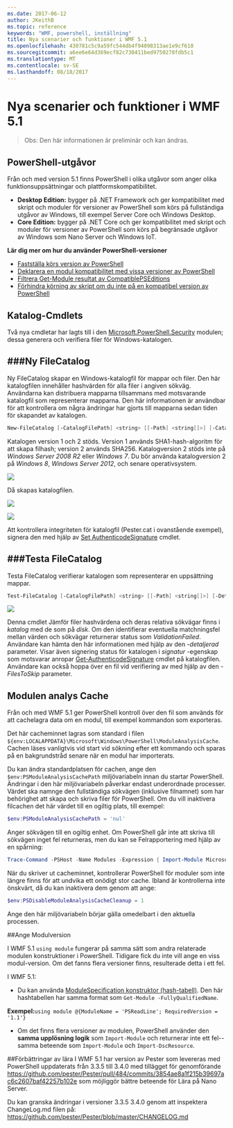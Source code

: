 ```yaml
---
ms.date: 2017-06-12
author: JKeithB
ms.topic: reference
keywords: "WMF, powershell, inställning"
title: Nya scenarier och funktioner i WMF 5.1
ms.openlocfilehash: 430781c5c9a59fc544db4f94098313ae1e9cf610
ms.sourcegitcommit: a6ee6e64d369ecf82c730411bed9750278fdb5c1
ms.translationtype: MT
ms.contentlocale: sv-SE
ms.lasthandoff: 08/18/2017
---
```

# <a name="new-scenarios-and-features-in-wmf-51"></a>Nya scenarier och funktioner i WMF 5.1 #

> Obs: Den här informationen är preliminär och kan ändras.

## <a name="powershell-editions"></a>PowerShell-utgåvor ##
Från och med version 5.1 finns PowerShell i olika utgåvor som anger olika funktionsuppsättningar och plattformskompatibilitet.

- **Desktop Edition:** bygger på .NET Framework och ger kompatibilitet med skript och moduler för versioner av PowerShell som körs på fullständiga utgåvor av Windows, till exempel Server Core och Windows Desktop.
- **Core Edition:** bygger på .NET Core och ger kompatibilitet med skript och moduler för versioner av PowerShell som körs på begränsade utgåvor av Windows som Nano Server och Windows IoT.

**Lär dig mer om hur du använder PowerShell-versioner**
- [Fastställa körs version av PowerShell]()
- [Deklarera en modul kompatibilitet med vissa versioner av PowerShell]()
- [Filtrera Get-Module resultat av CompatiblePSEditions]()
- [Förhindra körning av skript om du inte på en kompatibel version av PowerShell]()

## <a name="catalog-cmdlets"></a>Katalog-Cmdlets  

Två nya cmdletar har lagts till i den [Microsoft.PowerShell.Security](https://technet.microsoft.com/en-us/library/hh847877.aspx) modulen; dessa generera och verifiera filer för Windows-katalogen.  

###<a name="new-filecatalog"></a>Ny FileCatalog 
--------------------------------

Ny FileCatalog skapar en Windows-katalogfil för mappar och filer. Den här katalogfilen innehåller hashvärden för alla filer i angiven sökväg. Användarna kan distribuera mapparna tillsammans med motsvarande katalogfil som representerar mapparna. Den här informationen är användbar för att kontrollera om några ändringar har gjorts till mapparna sedan tiden för skapandet av katalogen.    

```powershell
New-FileCatalog [-CatalogFilePath] <string> [[-Path] <string[]>] [-CatalogVersion <int>] [-WhatIf] [-Confirm] [<CommonParameters>]
```
Katalogen version 1 och 2 stöds. Version 1 används SHA1-hash-algoritm för att skapa filhash; version 2 används SHA256. Katalogversion 2 stöds inte på *Windows Server 2008 R2* eller *Windows 7*. Du bör använda katalogversion 2 på *Windows 8*, *Windows Server 2012*, och senare operativsystem.  

![](../images/NewFileCatalog.jpg)

Då skapas katalogfilen. 

![](../images/CatalogFile1.jpg)  

![](../images/CatalogFile2.jpg) 

Att kontrollera integriteten för katalogfil (Pester.cat i ovanstående exempel), signera den med hjälp av [Set AuthenticodeSignature](https://technet.microsoft.com/library/hh849819.aspx) cmdlet.   


###<a name="test-filecatalog"></a>Testa FileCatalog 
--------------------------------

Testa FileCatalog verifierar katalogen som representerar en uppsättning mappar. 

```powershell
Test-FileCatalog [-CatalogFilePath] <string> [[-Path] <string[]>] [-Detailed] [-FilesToSkip <string[]>] [-WhatIf] [-Confirm] [<CommonParameters>]
```

![](../images/TestFileCatalog.jpg)

Denna cmdlet Jämför filer hashvärdena och deras relativa sökvägar finns i *katalog* med de som på *disk*. Om den identifierar eventuella matchningsfel mellan värden och sökvägar returnerar status som *ValidationFailed*. Användare kan hämta den här informationen med hjälp av den *-detaljerad* parameter. Visar även signering status för katalogen i *signatur* -egenskap som motsvarar anropar [Get-AuthenticodeSignature](https://technet.microsoft.com/en-us/library/hh849805.aspx) cmdlet på katalogfilen. Användare kan också hoppa över en fil vid verifiering av med hjälp av den *- FilesToSkip* parameter. 


## <a name="module-analysis-cache"></a>Modulen analys Cache ##
Från och med WMF 5.1 ger PowerShell kontroll över den fil som används för att cachelagra data om en modul, till exempel kommandon som exporteras.

Det här cacheminnet lagras som standard i filen `${env:LOCALAPPDATA}\Microsoft\Windows\PowerShell\ModuleAnalysisCache`.
Cachen läses vanligtvis vid start vid sökning efter ett kommando och sparas på en bakgrundstråd senare när en modul har importerats.

Du kan ändra standardplatsen för cachen, ange den `$env:PSModuleAnalysisCachePath` miljövariabeln innan du startar PowerShell. Ändringar i den här miljövariabeln påverkar endast underordnade processer. Värdet ska namnge den fullständiga sökvägen (inklusive filnamnet) som har behörighet att skapa och skriva filer för PowerShell. Om du vill inaktivera filcachen det här värdet till en ogiltig plats, till exempel:

```powershell
$env:PSModuleAnalysisCachePath = 'nul'
```

Anger sökvägen till en ogiltig enhet. Om PowerShell går inte att skriva till sökvägen inget fel returneras, men du kan se Felrapportering med hjälp av en spårning:

```powershell
Trace-Command -PSHost -Name Modules -Expression { Import-Module Microsoft.PowerShell.Management -Force }
```

När du skriver ut cacheminnet, kontrollerar PowerShell för moduler som inte längre finns för att undvika ett onödigt stor cache.
Ibland är kontrollerna inte önskvärt, då du kan inaktivera dem genom att ange:

```powershell
$env:PSDisableModuleAnalysisCacheCleanup = 1
```

Ange den här miljövariabeln börjar gälla omedelbart i den aktuella processen.

##<a name="specifying-module-version"></a>Ange Modulversion

I WMF 5.1 `using module` fungerar på samma sätt som andra relaterade modulen konstruktioner i PowerShell. Tidigare fick du inte vill ange en viss modul-version. Om det fanns flera versioner finns, resulterade detta i ett fel.


I WMF 5.1:

* Du kan använda [ModuleSpecification konstruktor (hash-tabell)](https://msdn.microsoft.com/library/jj136290). Den här hashtabellen har samma format som `Get-Module -FullyQualifiedName`.

**Exempel:**`using module @{ModuleName = 'PSReadLine'; RequiredVersion = '1.1'}`

* Om det finns flera versioner av modulen, PowerShell använder den **samma upplösning logik** som `Import-Module` och returnerar inte ett fel--samma beteende som `Import-Module` och `Import-DscResource`.


##<a name="improvements-to-pester"></a>Förbättringar av lära
I WMF 5.1 har version av Pester som levereras med PowerShell uppdaterats från 3.3.5 till 3.4.0 med tillägget för genomförande https://github.com/pester/Pester/pull/484/commits/3854ae8a1f215b39697ac6c2607baf42257b102e som möjliggör bättre beteende för Lära på Nano Server. 

Du kan granska ändringar i versioner 3.3.5 3.4.0 genom att inspektera ChangeLog.md filen på: https://github.com/pester/Pester/blob/master/CHANGELOG.md

